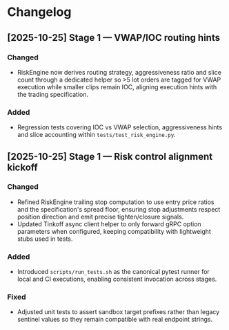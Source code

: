 # Changelog

## [2025-10-25] Stage 1 — VWAP/IOC routing hints
### Changed
- RiskEngine now derives routing strategy, aggressiveness ratio and slice count through a dedicated helper so >5 lot orders are
  tagged for VWAP execution while smaller clips remain IOC, aligning execution hints with the trading specification.
### Added
- Regression tests covering IOC vs VWAP selection, aggressiveness hints and slice accounting within `tests/test_risk_engine.py`.

## [2025-10-25] Stage 1 — Risk control alignment kickoff
### Changed
- Refined RiskEngine trailing stop computation to use entry price ratios and the specification's spread floor, ensuring stop adjustments respect position direction and emit precise tighten/closure signals.
- Updated Tinkoff async client helper to only forward gRPC option parameters when configured, keeping compatibility with lightweight stubs used in tests.
### Added
- Introduced `scripts/run_tests.sh` as the canonical pytest runner for local and CI executions, enabling consistent invocation across stages.
### Fixed
- Adjusted unit tests to assert sandbox target prefixes rather than legacy sentinel values so they remain compatible with real endpoint strings.
